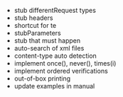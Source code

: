 - stub differentRequest types
- stub headers
- shortcut for te
- stubParameters
- stub that must happen
- auto-search of xml files
- content-type auto detection
- implement once(), never(), times(i)
- implement ordered verifications
- out-of-box printing
- update examples in manual

